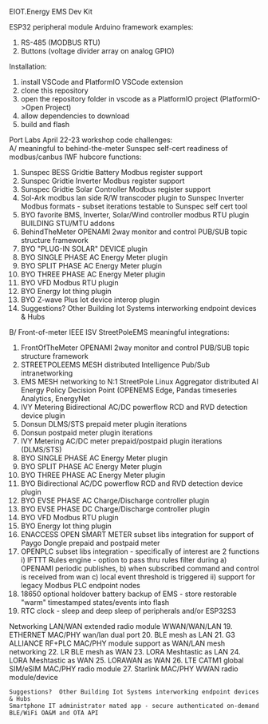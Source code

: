 EIOT.Energy EMS Dev Kit

ESP32 peripheral module Arduino framework examples:
 1. RS-485 (MODBUS RTU)
 2. Buttons (voltage divider array on analog GPIO)

Installation:
 1. install VSCode and PlatformIO VSCode extension
 2. clone this repository
 3. open the repository folder in vscode as a PlatformIO project (PlatformIO->Open Project)
 4. allow dependencies to download
 5. build and flash

Port Labs April 22-23 workshop code challenges:  
A/ meaningful to behind-the-meter Sunspec self-cert readiness of modbus/canbus IWF hubcore functions:
1. Sunspec BESS Gridtie Battery Modbus register support
2. Sunspec Gridtie Inverter Modbus register support
3. Sunspec Gridtie Solar Controller Modbus register support
4. Sol-Ark modbus lan side R/W transcoder plugin to Sunspec Inverter Modbus formats - subset iterations testable to Sunspec self cert tool
5. BYO favorite BMS, Inverter, Solar/Wind controller modbus RTU plugin
BUILDING STU/MTU addons
6. BehindTheMeter OPENAMI 2way monitor and control PUB/SUB topic structure framework  
7. BYO "PLUG-IN SOLAR" DEVICE plugin
8. BYO SINGLE PHASE AC Energy Meter plugin
9. BYO SPLIT PHASE AC Energy Meter plugin
10. BYO THREE PHASE AC Energy Meter plugin
11. BYO VFD Modbus RTU plugin
12. BYO Energy Iot thing plugin
13. BYO Z-wave Plus Iot device interop plugin
14. Suggestions?  Other Building Iot Systems interworking endpoint devices & Hubs

B/ Front-of-meter IEEE ISV StreetPoleEMS meaningful integrations:
1. FrontOfTheMeter OPENAMI 2way monitor and control PUB/SUB topic structure framework
2. STREETPOLEEMS MESH distributed Intelligence Pub/Sub intranetworking
3. EMS MESH networking to N:1 StreetPole Linux Aggregator distributed AI Energy Policy Decision Point (OPENEMS Edge, Pandas timeseries Analytics, EnergyNet 
4. IVY Metering Bidirectional AC/DC powerflow RCD and RVD detection device plugin
5. Donsun DLMS/STS prepaid meter plugin iterations
3. Donsun postpaid meter plugin iterations
6. IVY Metering AC/DC meter prepaid/postpaid plugin iterations (DLMS/STS)
7. BYO SINGLE PHASE AC Energy Meter plugin
8. BYO SPLIT PHASE AC Energy Meter plugin
9. BYO THREE PHASE AC Energy Meter plugin
8. BYO Bidirectional AC/DC powerflow RCD and RVD detection device plugin
10. BYO EVSE PHASE AC Charge/Discharge controller plugin
11. BYO EVSE PHASE DC Charge/Discharge controller plugin
12. BYO VFD Modbus RTU plugin
13. BYO Energy Iot thing plugin
14. ENACCESS OPEN SMART METER subset libs integration for support of Paygo Dongle prepaid and postpaid meter
15. OPENPLC subset libs integration - specifically of interest are 2 functions
 i) IFTTT Rules engine - option to pass thru rules filter during 
   a) OPENAMI periodic publishes, 
   b) when subscribed  command and control  is received from wan
   c) local event threshold is triggered
 ii) support for legacy Modbus PLC endpoint nodes
16. 18650 optional holdover battery backup of EMS - store restorable "warm" timestamped states/events  into flash
17. RTC clock - sleep and deep sleep of peripherals and/or ESP32S3
    
Networking LAN/WAN extended radio module WWAN/WAN/LAN
19. ETHERNET MAC/PHY wan/lan dual port 
20. BLE mesh as LAN
21. G3 ALLIANCE RF+PLC MAC/PHY module support as WAN/LAN mesh networking
22. LR BLE mesh as WAN
23. LORA Meshtastic as LAN
24. LORA Meshtastic as WAN
25. LORAWAN as WAN
26. LTE CATM1 global SIM/eSIM MAC/PHY radio module
27. Starlink MAC/PHY WWAN radio module/device 


    Suggestions?  Other Building Iot Systems interworking endpoint devices & Hubs
    Smartphone IT administrator mated app - secure authenticated on-demand BLE/WiFi OA&M and OTA API


